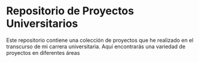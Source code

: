 # Repositorio de Proyectos Universitarios

Este repositorio contiene una colección de proyectos que he realizado en el transcurso de mi carrera universitaria. Aquí encontrarás una variedad de proyectos en diferentes áreas

